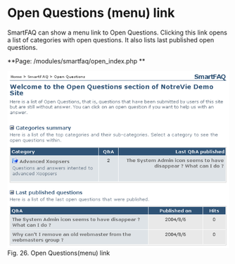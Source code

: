 # Open Questions (menu) link


SmartFAQ can show a menu link to Open Questions. Clicking this link opens a list of categories with open questions. It also lists last published open questions.

**Page: /modules/smartfaq/open_index.php **

![](../../assets/openQuestions.png)  
Fig. 26. Open Questions(menu) link
